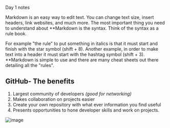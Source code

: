  Day 1 notes

Markdown is an easy way to edit text. You can change text size, insert headers, link websites, and much more. The most important thing you need to understand about **Markdown is the syntax. 
Think of the syntax as a rule book. 

For example "the rule" to put something in italics is that it must start and finish with the star symbol (shift + 8). Another example, 
in order to make text into a header it must start with the hashtag symbol (shift + 3). 
**Markdown is simple to use and there are many cheat sheets out there detailing all the "rules".

## GitHub- The benefits

1. Largest community of developers *(good for networking)*
2. Makes collaboration on projects easier
3. Create your own repository with what ever information you find useful
4. Presents opportunities to hone developer skills and work on projects. 

![image](https://logos-world.net/wp-content/uploads/2020/11/GitHub-Logo.png)


